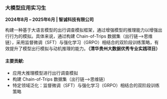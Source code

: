 ### **大模型应用实习生**

**2024年8月 – 2025年6月 | 智诚科技有限公司**

构建一种基于大语言模型的出行调查模拟框架，通过增强模型的推理能力以增强出行行为的模拟。具体来说，通过构建 Chain-of-Trips 数据集（出行链-->思维链），采用监督微调（SFT）与强化学习（GRPO）相结合的双阶段训练策略，有效提升了模型出行模拟与动机推理的能力。**（清华贵州大数据优秀专业实践项目）**

#### 主要贡献:

- 应用大推理模型进行出行调查模拟
- 构建 Chain-of-Trips 数据集（出行链-->思维链）
- 特定领域泛化：监督微调（SFT）与强化学习（GRPO）相结合的双阶段训练策略
